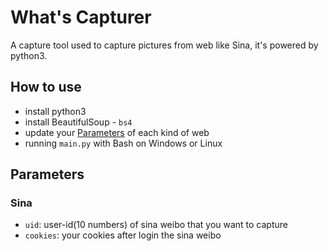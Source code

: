 # What's Capturer

A capture tool used to capture pictures from web like Sina, it's powered by python3.

## How to use

- install python3
- install BeautifulSoup - `bs4`
- update your [Parameters](#parameters) of each kind of web
- running `main.py` with Bash on Windows or Linux

## Parameters

### Sina

- `uid`: user-id(10 numbers) of sina weibo that you want to capture
- `cookies`: your cookies after login the sina weibo
